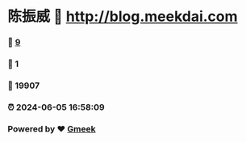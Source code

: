 # 陈振威 :link: http://blog.meekdai.com 
### :page_facing_up: [9](http://blog.meekdai.com/tag.html) 
### :speech_balloon: 1 
### :hibiscus: 19907 
### :alarm_clock: 2024-06-05 16:58:09 
### Powered by :heart: [Gmeek](https://github.com/Meekdai/Gmeek)

